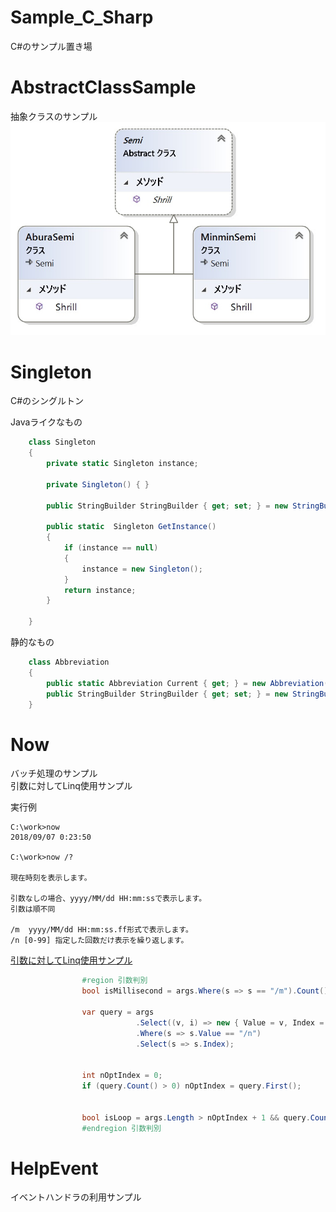 # Sample_C_Sharp
C#のサンプル置き場

# AbstractClassSample
抽象クラスのサンプル
![抽象クラス_セミ](https://raw.githubusercontent.com/Jirobe/Sample_C_Sharp/master/AbstractClassSample/%E3%82%BB%E3%83%9F.jpg)

# Singleton
C#のシングルトン  

Javaライクなもの  
```C#:Singleton.cs
    class Singleton
    {
        private static Singleton instance;

        private Singleton() { }

        public StringBuilder StringBuilder { get; set; } = new StringBuilder();

        public static  Singleton GetInstance()
        {
            if (instance == null)
            {
                instance = new Singleton();
            }
            return instance;
        }

    }
```

静的なもの  
```C#:Abbreviation.cs
    class Abbreviation
    {
        public static Abbreviation Current { get; } = new Abbreviation();
        public StringBuilder StringBuilder { get; set; } = new StringBuilder();
    }
```

# Now
バッチ処理のサンプル  
引数に対してLinq使用サンプル

実行例
```
C:\work>now
2018/09/07 0:23:50

C:\work>now /?

現在時刻を表示します。

引数なしの場合、yyyy/MM/dd HH:mm:ssで表示します。
引数は順不同

/m  yyyy/MM/dd HH:mm:ss.ff形式で表示します。
/n [0-99] 指定した回数だけ表示を繰り返します。
```

[引数に対してLinq使用サンプル](https://github.com/Jirobe/Sample_C_Sharp/blob/f68d0aa5da5828a7fe103deb6c6a76be5c79566c/Now/Now/Program.cs#L19-L31)
```C#
                #region 引数判別
                bool isMillisecond = args.Where(s => s == "/m").Count() > 0;
  
                var query = args
                            .Select((v, i) => new { Value = v, Index = i })
                            .Where(s => s.Value == "/n")
                            .Select(s => s.Index);


                int nOptIndex = 0;
                if (query.Count() > 0) nOptIndex = query.First();


                bool isLoop = args.Length > nOptIndex + 1 && query.Count() > 0;
                #endregion 引数判別
```

# HelpEvent
イベントハンドラの利用サンプル


